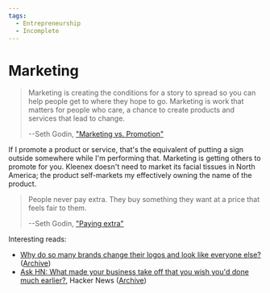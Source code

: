 ```yaml
---
tags:
  - Entrepreneurship
  - Incomplete
---
```


# Marketing

> Marketing is creating the conditions for a story to spread so you can help
> people get to where they hope to go. Marketing is work that matters for people
> who care, a chance to create products and services that lead to change.
>
> --Seth Godin, ["Marketing vs.
> Promotion"](https://seths.blog/2022/06/marketing-vs-promotion/)

If I promote a product or service, that's the equivalent of putting a sign
outside somewhere while I'm performing that. Marketing is getting others to
promote for you. Kleenex doesn't need to market its facial tissues in North
America; the product self-markets my effectively owning the name of the product.

> People never pay extra. They buy something they want at a price that feels
> fair to them.
>
> --Seth Godin, ["Paying extra"](https://seths.blog/2022/06/paying-extra/)

Interesting reads:

- [Why do so many brands change their logos and look like everyone
  else?](https://velvetshark.com/articles/why-do-brands-change-their-logos-and-look-like-everyone-else)
  ([Archive](https://archive.ph/3sNvf))
- [Ask HN: What made your business take off that you wish you'd done much
  earlier?](https://news.ycombinator.com/item?id=30329762), Hacker News
  ([Archive](https://archive.ph/lbwtV))
